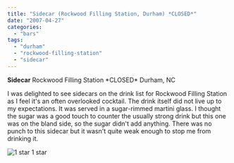 ```yaml
---
title: "Sidecar (Rockwood Filling Station, Durham) *CLOSED*"
date: "2007-04-27"
categories:
  - "bars"
tags:
  - "durham"
  - "rockwood-filling-station"
  - "sidecar"
---
```


**Sidecar** Rockwood Filling Station \*CLOSED\* Durham, NC

I was delighted to see sidecars on the drink list for Rockwood Filling Station as I feel it's an often overlooked cocktail. The drink itself did not live up to my expectations. It was served in a sugar-rimmed martini glass. I thought the sugar was a good touch to counter the usually strong drink but this one was on the bland side, so the sugar didn't add anything. There was no punch to this sidecar but it wasn't quite weak enough to stop me from drinking it.




<div class="caption">

![1 star](http://s3.amazonaws.com/thegourmez-wpmedia/2009/04/rating_olive1.gif "rating_olive1") 1 star</div>

